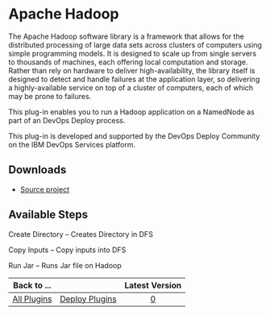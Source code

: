
# Apache Hadoop

The Apache Hadoop software library is a framework that allows for the distributed processing of large data sets across clusters of computers using simple programming models. It is designed to scale up from single servers to thousands of machines, each offering local computation and storage. Rather than rely on hardware to deliver high-availability, the library itself is designed to detect and handle failures at the application layer, so delivering a highly-available service on top of a cluster of computers, each of which may be prone to failures.

This plug-in enables you to run a Hadoop application on a NamedNode as part of an DevOps Deploy process.

This plug-in is developed and supported by the DevOps Deploy Community on the IBM DevOps Services platform.

## Downloads

* [Source project](https://github.com/UrbanCode/Hadoop-UCD)

## Available Steps

Create Directory – Creates Directory in DFS

Copy Inputs – Copy inputs into DFS

Run Jar – Runs Jar file on Hadoop

|Back to ...||Latest Version|
| :---: | :---: | :---: |
|[All Plugins](../../index.md)|[Deploy Plugins](../README.md)|[0]()|
